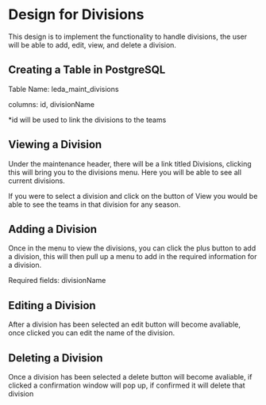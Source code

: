 # Design for Divisions
This design is to implement the functionality to handle divisions, the user will be able to add, edit, view, and delete a division.

## Creating a Table in PostgreSQL
Table Name: leda_maint_divisions

columns: id, divisionName

*id will be used to link the divisions to the teams

## Viewing a Division
Under the maintenance header, there will be a link titled Divisions, clicking this will bring you to the divisions menu. Here you will be able to see all current divisions.

If you were to select a division and click on the button of View you would be able to see the teams in that division for any season.

## Adding a Division
Once in the menu to view the divisions, you can click the plus button to add a division, this will then pull up a menu to add in the required information for a division.

Required fields: divisionName

## Editing a Division
After a division has been selected an edit button will become avaliable, once clicked you can edit the name of the division.

## Deleting a Division
Once a division has been selected a delete button will become avaliable, if clicked a confirmation window will pop up, if confirmed it will delete that division